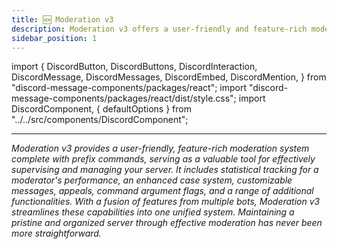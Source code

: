 ```yaml
---
title: 🆕 Moderation v3
description: Moderation v3 offers a user-friendly and feature-rich moderation system with prefix commands, making it a valuable tool for effortlessly overseeing and managing your server. Statistics to track a moderator's career, new and improved cases system, message customization, appeals, command argument flags, and much more.
sidebar_position: 1
---
```

import {
  DiscordButton,
  DiscordButtons,
  DiscordInteraction,
  DiscordMessage,
  DiscordMessages,
  DiscordEmbed,
  DiscordMention,
} from "discord-message-components/packages/react";
import "discord-message-components/packages/react/dist/style.css";
import DiscordComponent, { defaultOptions } from "../../src/components/DiscordComponent";

---

*Moderation v3 provides a user-friendly, feature-rich moderation system complete with prefix commands, serving as a valuable tool for effectively supervising and managing your server. It includes statistical tracking for a moderator's performance, an enhanced case system, customizable messages, appeals, command argument flags, and a range of additional functionalities. With a fusion of features from multiple bots, Moderation v3 streamlines these capabilities into one unified system. Maintaining a pristine and organized server through effective moderation has never been more straightforward.*


